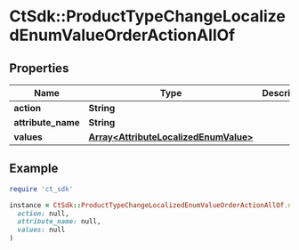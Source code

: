 # CtSdk::ProductTypeChangeLocalizedEnumValueOrderActionAllOf

## Properties

| Name | Type | Description | Notes |
| ---- | ---- | ----------- | ----- |
| **action** | **String** |  | [optional] |
| **attribute_name** | **String** |  | [optional] |
| **values** | [**Array&lt;AttributeLocalizedEnumValue&gt;**](AttributeLocalizedEnumValue.md) |  | [optional] |

## Example

```ruby
require 'ct_sdk'

instance = CtSdk::ProductTypeChangeLocalizedEnumValueOrderActionAllOf.new(
  action: null,
  attribute_name: null,
  values: null
)
```

